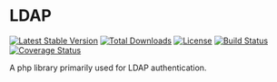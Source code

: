 # LDAP
[![Latest Stable Version](https://poser.pugx.org/dprmc/ldap/v/stable)](https://packagist.org/packages/dprmc/ldap) [![Total Downloads](https://poser.pugx.org/dprmc/ldap/downloads)](https://packagist.org/packages/dprmc/ldap) [![License](https://poser.pugx.org/dprmc/ldap/license)](https://packagist.org/packages/dprmc/ldap) [![Build Status](https://travis-ci.org/DPRMC/LDAP.svg?branch=master)](https://travis-ci.org/DPRMC/LDAP) [![Coverage Status](https://coveralls.io/repos/github/DPRMC/LDAP/badge.svg?branch=master)](https://coveralls.io/github/DPRMC/LDAP?branch=master) 

A php library primarily used for LDAP authentication.
